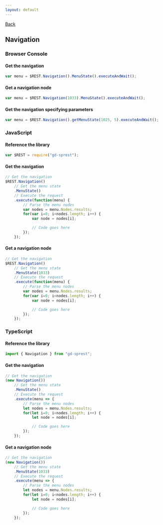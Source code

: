 ```yaml
---
layout: default
---
```

[Back](/api/nav)
## Navigation
### Browser Console
#### Get the navigation
```js
var menu = $REST.Navigation().MenuState().executeAndWait();
```
#### Get a navigation node
```js
var menu = $REST.Navigation(1033).MenuState().executeAndWait();
```
#### Get the navigation specifying parameters
```js
var menu = $REST.Navigation().getMenuState(1025, 5).executeAndWait();
```
### JavaScript
#### Reference the library
```js
var $REST = require("gd-sprest");
```
#### Get the navigation
```js
// Get the navigation
$REST.Navigation()
    // Get the menu state
    .MenuState()
    // Execute the request
    .execute(function(menu) {
        // Parse the menu nodes
        var nodes = menu.Nodes.results;
        for(var i=0; i<nodes.length; i++) {
            var node = nodes[i];

            // Code goes here
        });
    });
```
#### Get a navigation node
```js
// Get the navigation
$REST.Navigation()
    // Get the menu state
    .MenuState(1033)
    // Execute the request
    .execute(function(menu) {
        // Parse the menu nodes
        var nodes = menu.Nodes.results;
        for(var i=0; i<nodes.length; i++) {
            var node = nodes[i];

            // Code goes here
        });
    });
```
### TypeScript
#### Reference the library
```ts
import { Navigation } from "gd-sprest";
```
#### Get the navigation
```ts
// Get the navigation
(new Navigation())
    // Get the menu state
    .MenuState()
    // Execute the request
    .execute(menu => {
        // Parse the menu nodes
        let nodes = menu.Nodes.results;
        for(let i=0; i<nodes.length; i++) {
            let node = nodes[i];

            // Code goes here
        });
    });
```
#### Get a navigation node
```ts
// Get the navigation
(new Navigation())
    // Get the menu state
    .MenuState(1033)
    // Execute the request
    .execute(menu => {
        // Parse the menu nodes
        let nodes = menu.Nodes.results;
        for(let i=0; i<nodes.length; i++) {
            let node = nodes[i];

            // Code goes here
        });
    });
```